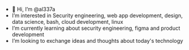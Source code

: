 - 👋 Hi, I’m @al337a
-  I’m interested in Security engineering, web app development, design, data science, bash, cloud development, linux
-  I’m currently learning about security engineering, figma and product development
-  I’m looking to exchange ideas and thoughts about today's technology 


<!---
al337a/al337a is a ✨ special ✨ repository because its `README.md` (this file) appears on your GitHub profile.
You can click the Preview link to take a look at your changes.
--->
